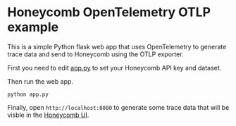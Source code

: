 
# Honeycomb OpenTelemetry OTLP example

This is a simple Python flask web app that uses OpenTelemetry to generate trace data and send to Honeycomb using the OTLP exporter.

First you need to edit [app.py](./app.app.py) to set your Honeycomb API key and dataset.

Then run the web app.
```
python app.py
```

Finally, open `http://localhost:8080` to generate some trace data that will be visble in the [Honeycomb UI](http://ui.honeycomb.io).
